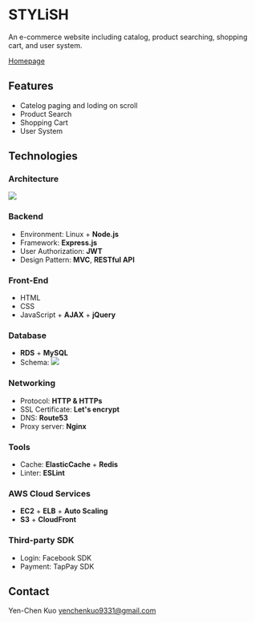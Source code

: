 # STYLiSH
An e-commerce website including catalog, product searching, shopping cart, and user system.

[Homepage](https://stylish.yenchenkuo.com)

## Features
* Catelog paging and loding on scroll
* Product Search
* Shopping Cart
* User System 

## Technologies
### Architecture
![](https://i.imgur.com/vTC7qxL.png)

### Backend
* Environment: Linux + **Node.js**
* Framework: **Express.js**
* User Authorization: **JWT**
* Design Pattern: **MVC**, **RESTful API**

### Front-End 
* HTML
* CSS
* JavaScript + **AJAX** + **jQuery**

### Database
* **RDS** + **MySQL**
* Schema: 
![](https://i.imgur.com/2Cqe4bA.png)

### Networking
* Protocol: **HTTP & HTTPs**
* SSL Certificate: **Let's encrypt**
* DNS: **Route53**
* Proxy server: **Nginx**

### Tools
* Cache: **ElasticCache** + **Redis**
* Linter: **ESLint**

### AWS Cloud Services
* **EC2** + **ELB** + **Auto Scaling**
* **S3** + **CloudFront**

### Third-party SDK
* Login: Facebook SDK
* Payment: TapPay SDK

## Contact
Yen-Chen Kuo
yenchenkuo9331@gmail.com
